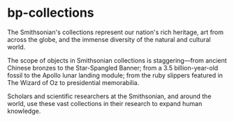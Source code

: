 bp-collections
==============

The Smithsonian's collections represent our nation's rich heritage, art from across the globe, and the immense diversity of the natural and cultural world.

The scope of objects in Smithsonian collections is staggering—from ancient Chinese bronzes to the Star-Spangled Banner; from a 3.5 billion-year-old fossil to the Apollo lunar landing module; from the ruby slippers featured in The Wizard of Oz to presidential memorabilia.

Scholars and scientific researchers at the Smithsonian, and around the world, use these vast collections in their research to expand human knowledge.
